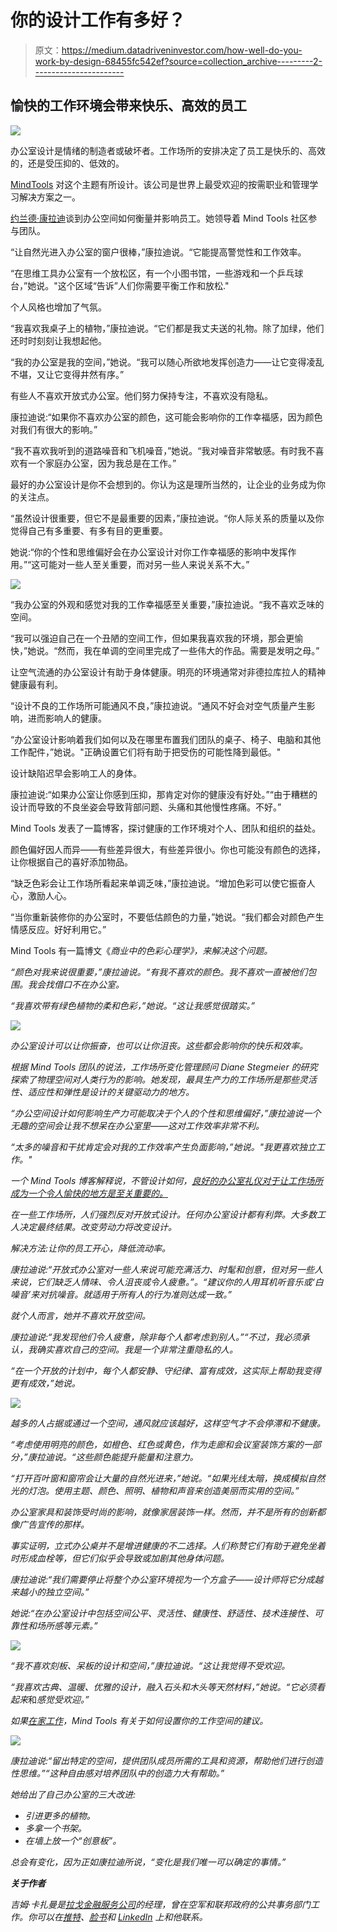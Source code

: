 # 你的设计工作有多好？

> 原文：<https://medium.datadriveninvestor.com/how-well-do-you-work-by-design-68455fc542ef?source=collection_archive---------2----------------------->

## 愉快的工作环境会带来快乐、高效的员工

![](img/eab9c5f8edb15aabceaaf5f975dde03a.png)

办公室设计是情绪的制造者或破坏者。工作场所的安排决定了员工是快乐的、高效的，还是受压抑的、低效的。

[MindTools](https://www.mindtools.com/AboutMindTools.htm) 对这个主题有所设计。该公司是世界上最受欢迎的按需职业和管理学习解决方案之一。

[约兰德·康拉迪](https://twitter.com/Yolande_MT)谈到办公空间如何衡量并影响员工。她领导着 Mind Tools 社区参与团队。

“让自然光进入办公室的窗户很棒，”康拉迪说。“它能提高警觉性和工作效率。

“在思维工具办公室有一个放松区，有一个小图书馆，一些游戏和一个乒乓球台，”她说。"这个区域“告诉”人们你需要平衡工作和放松."

个人风格也增加了气氛。

“我喜欢我桌子上的植物，”康拉迪说。“它们都是我丈夫送的礼物。除了加绿，他们还时时刻刻让我想起他。

“我的办公室是我的空间，”她说。“我可以随心所欲地发挥创造力——让它变得凌乱不堪，又让它变得井然有序。”

有些人不喜欢开放式办公室。他们努力保持专注，不喜欢没有隐私。

康拉迪说:“如果你不喜欢办公室的颜色，这可能会影响你的工作幸福感，因为颜色对我们有很大的影响。”

“我不喜欢我听到的道路噪音和飞机噪音，”她说。“我对噪音非常敏感。有时我不喜欢有一个家庭办公室，因为我总是在工作。”

最好的办公室设计是你不会想到的。你认为这是理所当然的，让企业的业务成为你的关注点。

“虽然设计很重要，但它不是最重要的因素，”康拉迪说。“你人际关系的质量以及你觉得自己有多重要、有多有目的更重要。

她说:“你的个性和思维偏好会在办公室设计对你工作幸福感的影响中发挥作用。”“这可能对一些人至关重要，而对另一些人来说关系不大。”

![](img/e25ea1fc77d79ee984e352fb007386e8.png)

“我办公室的外观和感觉对我的工作幸福感至关重要，”康拉迪说。“我不喜欢乏味的空间。

“我可以强迫自己在一个丑陋的空间工作，但如果我喜欢我的环境，那会更愉快，”她说。“然而，我在单调的空间里完成了一些伟大的作品。需要是发明之母。”

让空气流通的办公室设计有助于身体健康。明亮的环境通常对非德拉库拉人的精神健康最有利。

“设计不良的工作场所可能通风不良，”康拉迪说。“通风不好会对空气质量产生影响，进而影响人的健康。

“办公室设计影响着我们如何以及在哪里布置我们团队的桌子、椅子、电脑和其他工作配件，”她说。"正确设置它们将有助于把受伤的可能性降到最低。"

设计缺陷迟早会影响工人的身体。

康拉迪说:“如果办公室让你感到压抑，那肯定对你的健康没有好处。”“由于糟糕的设计而导致的不良坐姿会导致背部问题、头痛和其他慢性疼痛。不好。”

Mind Tools 发表了一篇博客，探讨健康的工作环境对个人、团队和组织的益处。

颜色偏好因人而异——有些差异很大，有些差异很小。你也可能没有颜色的选择，让你根据自己的喜好添加物品。

“缺乏色彩会让工作场所看起来单调乏味，”康拉迪说。“增加色彩可以使它振奋人心，激励人心。

“当你重新装修你的办公室时，不要低估颜色的力量，”她说。“我们都会对颜色产生情感反应。好好利用它。”

Mind Tools 有一篇博文《[](https://www.mindtools.com/blog/color-psychology/)*商业中的色彩心理学》，来解决这个问题。*

*“颜色对我来说很重要，”康拉迪说。“有我不喜欢的颜色。我不喜欢一直被他们包围。我会找借口不在办公室。*

*“我喜欢带有绿色植物的柔和色彩，”她说。“这让我感觉很踏实。”*

*![](img/a6d5916ca74d8a2c810e1a6057396d7a.png)*

*办公室设计可以让你振奋，也可以让你沮丧。这些都会影响你的快乐和效率。*

*根据 Mind Tools 团队的说法，工作场所变化管理顾问 Diane Stegmeier 的研究探索了物理空间对人类行为的影响。她发现，最具生产力的工作场所是那些灵活性、适应性和弹性是设计的关键驱动力的地方。*

*“办公空间设计如何影响生产力可能取决于个人的个性和思维偏好，”康拉迪说一个无趣的空间会让我不想呆在办公室里——这对工作效率非常不利。*

*“太多的噪音和干扰肯定会对我的工作效率产生负面影响，”她说。"我更喜欢独立工作。"*

*一个 Mind Tools 博客解释说，不管设计如何，[良好的办公室礼仪对于让工作场所成为一个令人愉快的地方是至关重要的。](https://www.mindtools.com/pages/article/newCDV_82.htm?utm_source=social&utm_medium=organic&utm_campaign=tweetchat)*

*在一些工作场所，人们强烈反对开放式设计。任何办公室设计都有利弊。大多数工人决定最终结果。改变劳动力将改变设计。*

*解决方法:让你的员工开心，降低流动率。*

*康拉迪说:“开放式办公室对一些人来说可能充满活力、时髦和创意，但对另一些人来说，它们缺乏人情味、令人沮丧或令人疲惫。”。“建议你的人用耳机听音乐或‘白噪音’来对抗噪音。就适用于所有人的行为准则达成一致。”*

*就个人而言，她并不喜欢开放空间。*

*康拉迪说:“我发现他们令人疲惫，除非每个人都考虑到别人。”“不过，我必须承认，我确实喜欢自己的空间。我是一个非常注重隐私的人。*

*“在一个开放的计划中，每个人都安静、守纪律、富有成效，这实际上帮助我变得更有成效，”她说。*

*![](img/3b703c65b44bb0f24bf55d09510120ea.png)*

*越多的人占据或通过一个空间，通风就应该越好，这样空气才不会停滞和不健康。*

*“考虑使用明亮的颜色，如橙色、红色或黄色，作为走廊和会议室装饰方案的一部分，”康拉迪说。“这些颜色能提升能量和注意力。*

*“打开百叶窗和窗帘会让大量的自然光进来，”她说。“如果光线太暗，换成模拟自然光的灯泡。使用主题、颜色、照明、植物和声音来创造美丽而实用的空间。”*

*办公室家具和装饰受时尚的影响，就像家居装饰一样。然而，并不是所有的创新都像广告宣传的那样。*

*事实证明，立式办公桌并不是增进健康的不二选择。人们称赞它们有助于避免坐着时形成血栓等，但它们似乎会导致或加剧其他身体问题。*

*康拉迪说:“我们需要停止将整个办公室环境视为一个方盒子——设计师将它分成越来越小的独立空间。”*

*她说:“在办公室设计中包括空间公平、灵活性、健康性、舒适性、技术连接性、可靠性和场所感等元素。”*

*![](img/345ce52391b554774d4dca5bf40bcb0f.png)*

*“我不喜欢刻板、呆板的设计和空间，”康拉迪说。“这让我觉得不受欢迎。*

*“我喜欢古典、温暖、优雅的设计，融入石头和木头等天然材料，”她说。“它必须看起来*和*感觉受欢迎。”*

*如果[在家工作](https://www.mindtools.com/pages/article/working-from-home.htm?utm_source=social&utm_medium=organic&utm_campaign=tweetchat)，Mind Tools 有关于如何设置你的工作空间的建议。*

*![](img/7b5a32329d0623c50da47a363a56c019.png)*

*康拉迪说:“留出特定的空间，提供团队成员所需的工具和资源，帮助他们进行创造性思维。”“这种自由感对培养团队中的创造力大有帮助。”*

*她给出了自己办公室的三大改进:*

*   *引进更多的植物。*
*   *多拿一个书架。*
*   *在墙上放一个“创意板”。*

*总会有变化，因为正如康拉迪所说，“变化是我们唯一可以确定的事情。”*

***关于作者***

*吉姆·卡扎曼是[拉戈金融服务公司](http://largofinancialservices.com)的经理，曾在空军和联邦政府的公共事务部门工作。你可以在[推特](https://twitter.com/JKatzaman)、[脸书](https://www.facebook.com/jim.katzaman)和 [LinkedIn](https://www.linkedin.com/in/jim-katzaman-33641b21/) 上和他联系。*